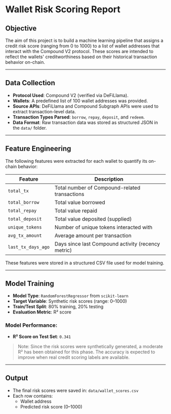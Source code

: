 # Wallet Risk Scoring Report

## Objective

The aim of this project is to build a machine learning pipeline that assigns a credit risk score (ranging from 0 to 1000) to a list of wallet addresses that interact with the Compound V2 protocol. These scores are intended to reflect the wallets' creditworthiness based on their historical transaction behavior on-chain.

---

## Data Collection

- **Protocol Used**: Compound V2 (verified via DeFiLlama).
- **Wallets**: A predefined list of 100 wallet addresses was provided.
- **Source APIs**: DeFiLlama and Compound Subgraph APIs were used to extract transaction-level data.
- **Transaction Types Parsed**: `borrow`, `repay`, `deposit`, and `redeem`.
- **Data Format**: Raw transaction data was stored as structured JSON in the `data/` folder.

---

## Feature Engineering

The following features were extracted for each wallet to quantify its on-chain behavior:

| Feature | Description |
|--------|-------------|
| `total_tx` | Total number of Compound-related transactions |
| `total_borrow` | Total value borrowed |
| `total_repay` | Total value repaid |
| `total_deposit` | Total value deposited (supplied) |
| `unique_tokens` | Number of unique tokens interacted with |
| `avg_tx_amount` | Average amount per transaction |
| `last_tx_days_ago` | Days since last Compound activity (recency metric) |

These features were stored in a structured CSV file used for model training.

---

## Model Training

- **Model Type**: `RandomForestRegressor` from `scikit-learn`
- **Target Variable**: Synthetic risk scores (range: 0–1000)
- **Train/Test Split**: 80% training, 20% testing
- **Evaluation Metric**: R² score

### Model Performance:

- **R² Score on Test Set**: `0.341`

> Note: Since the risk scores were synthetically generated, a moderate R² has been obtained for this phase. The accuracy is expected to improve when real credit scoring labels are available.

---

## Output

- The final risk scores were saved in: `data/wallet_scores.csv`
- Each row contains:
  - Wallet address
  - Predicted risk score (0–1000)







